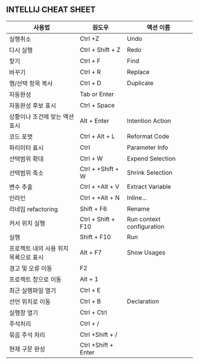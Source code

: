 ## INTELLIJ CHEAT SHEET


| 사용법                       | 원도우                  | 액션 이름          |
|---------------------------|----------------------|----------------|
| 실행취소                      | Ctrl +Z              | Undo           |
| 다시 실행                     | Ctrl + Shift + Z     | Redo           |
| 찾기                        | Ctrl + F             | Find           |
| 바꾸기                       | Ctrl + R             | Replace        |
| 행/선택 항목 복사                | Ctrl + D             | Duplicate      |
| 자동완성                      | Tab or Enter         |                |
| 자동완성 후보 표시                | Ctrl + Space         |                |
| 상황이나 조건에 맞는 액션 표시         | Alt + Enter          | Intention Action |
| 코드 포맷                     | Ctrl + Alt + L       | Reformat Code  |
| 파리미터 표시                   | Ctrl                 | Parameter Info |
| 선택범위 확대                   | Ctrl + W             | Expend Selection |
| 선택범위 축소                   | Ctrl + +Shift + W    | Shrink Selection |
| 변수 추출                     | Ctrl + +Alt + V      | Extract Variable |
| 인라인                       | Ctrl + +Alt + N      | Inline...      |
| 리네임 refactoring           | Shift  + F6          | Rename         |
| 커서 위치 실행                  | Ctrl + Shift  + F10  | Run context configuration |
| 실행                        | Shift + F10          | Run            |
| 프로젝트 내의 사용 위치<br/>목록으로 표시 | Alt + F7             | Show Usages |
| 경고 및 오류 이동                | F2                   |     |
| 프로젝트 창으로 이동               | Alt + 1              |     |
| 최근 실행파일 열기                | Ctrl + E             |     |
| 선언 위치로 이동                 | Ctrl + B             | Declaration    |
| 실행창 열기                    | Ctrl + Ctrl          |    |
| 주석처리                      | Ctrl + /             |    |
| 묶음 주석 처리                  | Ctrl +Shift + /      |    |
| 현재 구문 완성          | Ctrl +Shift + Enter |    |





